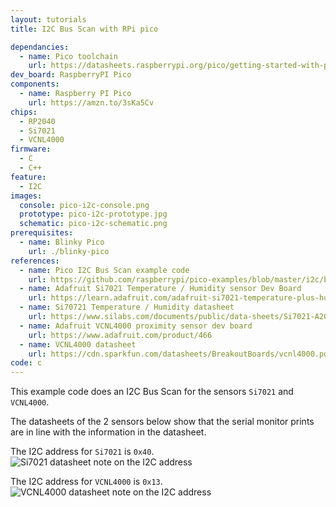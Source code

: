 ```yaml
---
layout: tutorials
title: I2C Bus Scan with RPi pico

dependancies:
  - name: Pico toolchain
    url: https://datasheets.raspberrypi.org/pico/getting-started-with-pico.pdf
dev_board: RaspberryPI Pico
components:
  - name: Raspberry PI Pico
    url: https://amzn.to/3sKa5Cv
chips:
  - RP2040
  - Si7021
  - VCNL4000
firmware:
  - C
  - C++
feature:
  - I2C
images:
  console: pico-i2c-console.png
  prototype: pico-i2c-prototype.jpg
  schematic: pico-i2c-schematic.png
prerequisites:
  - name: Blinky Pico
    url: ./blinky-pico
references:
  - name: Pico I2C Bus Scan example code
    url: https://github.com/raspberrypi/pico-examples/blob/master/i2c/bus_scan/bus_scan.c
  - name: Adafruit Si7021 Temperature / Humidity sensor Dev Board
    url: https://learn.adafruit.com/adafruit-si7021-temperature-plus-humidity-sensor
  - name: Si70721 Temperature / Humidity datasheet
    url: https://www.silabs.com/documents/public/data-sheets/Si7021-A20.pdf
  - name: Adafruit VCNL4000 proximity sensor dev board
    url: https://www.adafruit.com/product/466
  - name: VCNL4000 datasheet
    url: https://cdn.sparkfun.com/datasheets/BreakoutBoards/vcnl4000.pdf
code: c
---
```


This example code does an I2C Bus Scan for the sensors `Si7021` and `VCNL4000`.

The datasheets of the 2 sensors below show that the serial monitor prints are in line with the information in the datasheet.

The I2C address for `Si7021` is `0x40`.
<img src="{{ site.url }}/assets/images/tutorials/pico-i2c-datasheet-si7021.png" alt="Si7021 datasheet note on the I2C address">

The I2C address for `VCNL4000` is `0x13`.
<img src="{{ site.url }}/assets/images/tutorials/pico-i2c-datasheet-VCNL4000.png" alt="VCNL4000 datasheet note on the I2C address">
